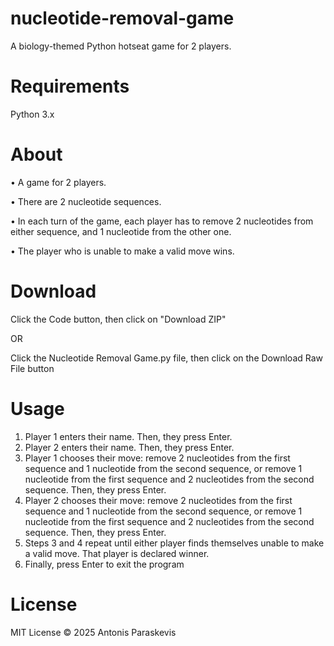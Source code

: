 # nucleotide-removal-game
A biology-themed Python hotseat game for 2 players.

# Requirements
Python 3.x

# About
• A game for 2 players.

• There are 2 nucleotide sequences.

• In each turn of the game, each player has to remove 2 nucleotides from either sequence, and 1 nucleotide from the other one.

• The player who is unable to make a valid move wins.

# Download
Click the Code button, then click on "Download ZIP"

OR

Click the Nucleotide Removal Game.py file, then click on the Download Raw File button

# Usage
1. Player 1 enters their name. Then, they press Enter.
2. Player 2 enters their name. Then, they press Enter.
3. Player 1 chooses their move: remove 2 nucleotides from the first sequence and 1 nucleotide from the second sequence, or remove 1 nucleotide from the first sequence and 2 nucleotides from the second sequence. Then, they press Enter.
4. Player 2 chooses their move: remove 2 nucleotides from the first sequence and 1 nucleotide from the second sequence, or remove 1 nucleotide from the first sequence and 2 nucleotides from the second sequence. Then, they press Enter.
5. Steps 3 and 4 repeat until either player finds themselves unable to make a valid move. That player is declared winner.
6. Finally, press Enter to exit the program

# License
MIT License © 2025 Antonis Paraskevis
